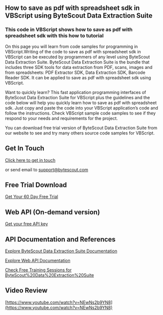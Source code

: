 ## How to save as pdf with spreadsheet sdk in VBScript using ByteScout Data Extraction Suite

### This code in VBScript shows how to save as pdf with spreadsheet sdk with this how to tutorial

On this page you will learn from code samples for programming in VBScript.Writing of the code to save as pdf with spreadsheet sdk in VBScript can be executed by programmers of any level using ByteScout Data Extraction Suite. ByteScout Data Extraction Suite is the bundle that includes three SDK tools for data extraction from PDF, scans, images and from spreadsheets: PDF Extractor SDK, Data Extraction SDK, Barcode Reader SDK. It can be applied to save as pdf with spreadsheet sdk using VBScript.

Want to quickly learn? This fast application programming interfaces of ByteScout Data Extraction Suite for VBScript plus the guidelines and the code below will help you quickly learn how to save as pdf with spreadsheet sdk. Just copy and paste the code into your VBScript application’s code and follow the instructions. Check VBScript sample code samples to see if they respond to your needs and requirements for the project.

You can download free trial version of ByteScout Data Extraction Suite from our website to see and try many others source code samples for VBScript.

## Get In Touch

[Click here to get in touch](https://bytescout.zendesk.com/hc/en-us/requests/new?subject=ByteScout%20Data%20Extraction%20Suite%20Question)

or send email to [support@bytescout.com](mailto:support@bytescout.com?subject=ByteScout%20Data%20Extraction%20Suite%20Question) 

## Free Trial Download

[Get Your 60 Day Free Trial](https://bytescout.com/download/web-installer?utm_source=github-readme)

## Web API (On-demand version)

[Get your free API key](https://pdf.co/documentation/api?utm_source=github-readme)

## API Documentation and References

[Explore ByteScout Data Extraction Suite Documentation](https://bytescout.com/documentation/index.html?utm_source=github-readme)

[Explore Web API Documentation](https://pdf.co/documentation/api?utm_source=github-readme)

[Check Free Training Sessions for ByteScout%20Data%20Extraction%20Suite](https://academy.bytescout.com/)

## Video Review

[https://www.youtube.com/watch?v=NEwNs2b9YN8](https://www.youtube.com/watch?v=NEwNs2b9YN8)
